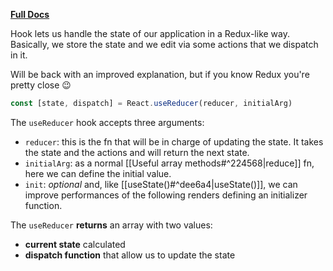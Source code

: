 **[Full Docs](https://beta.reactjs.org/reference/react/useReducer)**

Hook lets us handle the state of our application in a Redux-like way. Basically, we store the state and we edit via some actions that we dispatch in it. 

Will be back with an improved explanation, but if you know Redux you're pretty close 😉

```js
const [state, dispatch] = React.useReducer(reducer, initialArg)
```

The `useReducer` hook accepts three arguments:
- `reducer`: this is the fn that will be in charge of updating the state. It takes the state and the actions and will return the next state.
- `initialArg`: as a normal [[Useful array methods#^224568|reduce]] fn, here we can define the initial value.
- `init`: *optional* and, like [[useState()#^dee6a4|useState()]], we can improve performances of the following renders defining an initializer function.

The `useReducer` **returns** an array with two values:
- **current state** calculated
- **dispatch function** that allow us to update the state